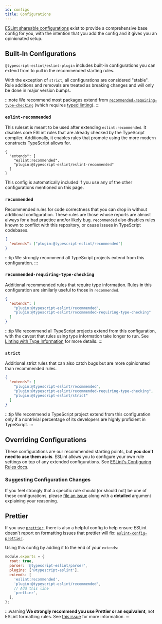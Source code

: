 ```yaml
---
id: configs
title: Configurations
---
```


[ESLint shareable configurations](https://eslint.org/docs/latest/developer-guide/shareable-configs) exist to provide a comprehensive base config for you, with the intention that you add the config and it gives you an opinionated setup.

## Built-In Configurations

`@typescript-eslint/eslint-plugin` includes built-in configurations you can extend from to pull in the recommended starting rules.

With the exception of `strict`, all configurations are considered "stable".
Rule additions and removals are treated as breaking changes and will only be done in major version bumps.

:::note
We recommend most packages extend from [`recommended-requiring-type-checking`](#recommended-requiring-type-checking) (which requires [typed linting](./TYPED_LINTING.md)).
:::

### `eslint-recommended`

This ruleset is meant to be used after extending `eslint:recommended`.
It disables core ESLint rules that are already checked by the TypeScript compiler.
Additionally, it enables rules that promote using the more modern constructs TypeScript allows for.

```jsonc
{
  "extends": [
    "eslint:recommended",
    "plugin:@typescript-eslint/eslint-recommended"
  ]
}
```

This config is automatically included if you use any of the other configurations mentioned on this page.

### `recommended`

Recommended rules for code correctness that you can drop in without additional configuration.
These rules are those whose reports are almost always for a bad practice and/or likely bug.
`recommended` also disables rules known to conflict with this repository, or cause issues in TypeScript codebases.

```json
{
  "extends": ["plugin:@typescript-eslint/recommended"]
}
```

:::tip
We strongly recommend all TypeScript projects extend from this configuration.
:::

### `recommended-requiring-type-checking`

Additional recommended rules that require type information.
Rules in this configuration are similarly useful to those in `recommended`.

```json
{
  "extends": [
    "plugin:@typescript-eslint/recommended",
    "plugin:@typescript-eslint/recommended-requiring-type-checking"
  ]
}
```

:::tip
We recommend all TypeScript projects extend from this configuration, with the caveat that rules using type information take longer to run.
See [Linting with Type Information](/docs/linting/typed-linting) for more details.
:::

### `strict`

Additional strict rules that can also catch bugs but are more opinionated than recommended rules.

```json
{
  "extends": [
    "plugin:@typescript-eslint/recommended",
    "plugin:@typescript-eslint/recommended-requiring-type-checking",
    "plugin:@typescript-eslint/strict"
  ]
}
```

:::tip
We recommend a TypeScript project extend from this configuration only if a nontrivial percentage of its developers are highly proficient in TypeScript.
:::

## Overriding Configurations

These configurations are our recommended starting points, but **you don't need to use them as-is**.
ESLint allows you to configure your own rule settings on top of any extended configurations.
See [ESLint's Configuring Rules docs](https://eslint.org/docs/user-guide/configuring/rules#using-configuration-files).

### Suggesting Configuration Changes

If you feel strongly that a specific rule should (or should not) be one of these configurations, please [file an issue](https://github.com/typescript-eslint/typescript-eslint/issues/new?assignees=&labels=package%3A+eslint-plugin%2Cpreset+config+change%2Ctriage&template=09-config-change.yaml&title=Configs%3A+%3Ca+short+description+of+my+proposal%3E) along with a **detailed** argument explaining your reasoning.

## Prettier

If you use [`prettier`](https://www.npmjs.com/package/prettier), there is also a helpful config to help ensure ESLint doesn't report on formatting issues that prettier will fix: [`eslint-config-prettier`](https://www.npmjs.com/package/eslint-config-prettier).

Using this config by adding it to the end of your `extends`:

```js title=".eslintrc.js"
module.exports = {
  root: true,
  parser: '@typescript-eslint/parser',
  plugins: ['@typescript-eslint'],
  extends: [
    'eslint:recommended',
    'plugin:@typescript-eslint/recommended',
    // Add this line
    'prettier',
  ],
};
```

:::warning
**We strongly recommend you use Prettier or an equivalent**, not ESLint formatting rules.
See [this issue](https://github.com/typescript-eslint/typescript-eslint/issues/4907 'Issue: Docs: Add our opinion on delegating stylistic issues to a tool such as Prettier #4907') for more information.
:::
